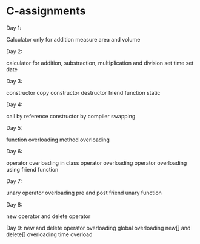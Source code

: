 # C-assignments
Day 1:

Calculator only for addition
measure area and volume

Day 2:

calculator for addition, substraction, multiplication and division
set time
set date

Day 3:

constructor
copy constructor
destructor
friend function
static

Day 4:

call by reference
constructor by compiler
swapping

Day 5:

function overloading
method overloading

Day 6:

operator overloading in class
operator overloading
operator overloading using friend function

Day 7:

unary operator overloading
pre and post
friend unary function

Day 8:

new operator and delete operator

Day 9:
new and delete operator overloading
global overloading
new[] and delete[] overloading
time overload
